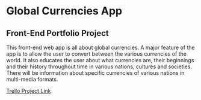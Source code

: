 # Global Currencies App

## Front-End Portfolio Project

This front-end web app is all about global currencies. A major feature of the app is to allow the user to convert between the various currencies of the world. It also educates the user about what currencies are, their beginnings and their history throughout time in various nations, cultures and societies. There will be information about specific currencies of various nations in multi-media formats.

[Trello Project Link]('https://trello.com/b/hM1cjB7w/front-end-portfolio-project-module-2')
